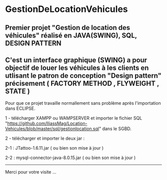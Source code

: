 # GestionDeLocationVehicules
Premier projet "Gestion de location des véhicules" réalisé en JAVA(SWING), SQL, DESIGN PATTERN
------------------------------------------------------------------------------------------------------------------------------------------
C'est un interface graphique (SWING) a pour objectif de louer les véhicules à les clients en utlisant le patron de conception 
"Design pattern" précisement ( FACTORY METHOD , FLYWEIGHT , STATE )
------------------------------------------------------------------------------------------------------------------------------------------
Pour que ce projet travaille normallement sans problème après l'importation dans ECLIPSE.

1 - télécharger XAMPP ou WAMPSERVER et importer le fichier SQL "https://github.com/IliassMag/Location-Vehicules/blob/master/sql/gestionlocation.sql" dans le SGBD.

2 - télécharger et importer le deux jar :

2-1 : JTattoo-1.6.11.jar ( ou bien son mise à jour )

2-2 : mysql-connector-java-8.0.15.jar ( ou bien son mise à jour )

------------------------------------------------------------------------------------------------------------------------------------------
Merci pour votre visite ... 
